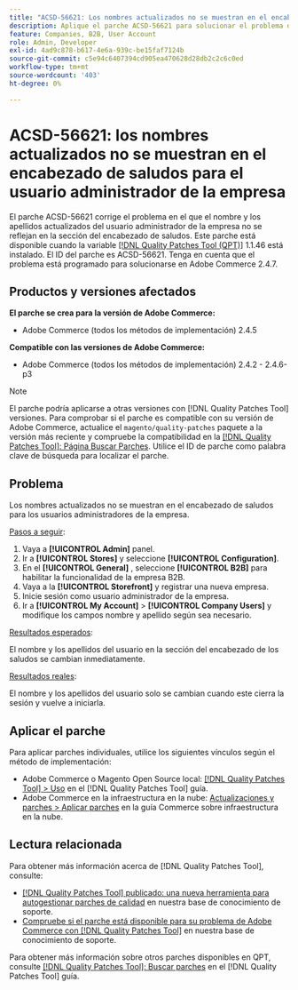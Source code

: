 ```yaml
---
title: "ACSD-56621: Los nombres actualizados no se muestran en el encabezado de saludos para el usuario administrador de la empresa"
description: Aplique el parche ACSD-56621 para solucionar el problema de Adobe Commerce donde el nombre y los apellidos actualizados del usuario administrador de la empresa no se reflejan en la sección del encabezado de saludos.
feature: Companies, B2B, User Account
role: Admin, Developer
exl-id: 4ad9c878-b617-4e6a-939c-be15faf7124b
source-git-commit: c5e94c6407394cd905ea470628d28db2c2c6c0ed
workflow-type: tm+mt
source-wordcount: '403'
ht-degree: 0%

---
```


# ACSD-56621: los nombres actualizados no se muestran en el encabezado de saludos para el usuario administrador de la empresa

El parche ACSD-56621 corrige el problema en el que el nombre y los apellidos actualizados del usuario administrador de la empresa no se reflejan en la sección del encabezado de saludos. Este parche está disponible cuando la variable [[!DNL Quality Patches Tool (QPT)]](/help/announcements/adobe-commerce-announcements/magento-quality-patches-released-new-tool-to-self-serve-quality-patches.md) 1.1.46 está instalado. El ID del parche es ACSD-56621. Tenga en cuenta que el problema está programado para solucionarse en Adobe Commerce 2.4.7.

## Productos y versiones afectados

**El parche se crea para la versión de Adobe Commerce:**

* Adobe Commerce (todos los métodos de implementación) 2.4.5

**Compatible con las versiones de Adobe Commerce:**

* Adobe Commerce (todos los métodos de implementación) 2.4.2 - 2.4.6-p3

>[!NOTE]
>
>El parche podría aplicarse a otras versiones con [!DNL Quality Patches Tool] versiones. Para comprobar si el parche es compatible con su versión de Adobe Commerce, actualice el `magento/quality-patches` paquete a la versión más reciente y compruebe la compatibilidad en la [[!DNL Quality Patches Tool]: Página Buscar Parches](https://experienceleague.adobe.com/tools/commerce-quality-patches/index.html). Utilice el ID de parche como palabra clave de búsqueda para localizar el parche.

## Problema

Los nombres actualizados no se muestran en el encabezado de saludos para los usuarios administradores de la empresa.

<u>Pasos a seguir</u>:

1. Vaya a **[!UICONTROL Admin]** panel.
1. Ir a **[!UICONTROL Stores]** y seleccione **[!UICONTROL Configuration]**.
1. En el **[!UICONTROL General]** , seleccione **[!UICONTROL B2B]** para habilitar la funcionalidad de la empresa B2B.
1. Vaya a la **[!UICONTROL Storefront]** y registrar una nueva empresa.
1. Inicie sesión como usuario administrador de la empresa.
1. Ir a **[!UICONTROL My Account]** > **[!UICONTROL Company Users]** y modifique los campos nombre y apellido según sea necesario.

<u>Resultados esperados</u>:

El nombre y los apellidos del usuario en la sección del encabezado de los saludos se cambian inmediatamente.

<u>Resultados reales</u>:

El nombre y los apellidos del usuario solo se cambian cuando este cierra la sesión y vuelve a iniciarla.

## Aplicar el parche

Para aplicar parches individuales, utilice los siguientes vínculos según el método de implementación:

* Adobe Commerce o Magento Open Source local: [[!DNL Quality Patches Tool] > Uso](https://experienceleague.adobe.com/docs/commerce-operations/tools/quality-patches-tool/usage.html) en el [!DNL Quality Patches Tool] guía.
* Adobe Commerce en la infraestructura en la nube: [Actualizaciones y parches > Aplicar parches](https://experienceleague.adobe.com/docs/commerce-cloud-service/user-guide/develop/upgrade/apply-patches.html) en la guía Commerce sobre infraestructura en la nube.

## Lectura relacionada

Para obtener más información acerca de [!DNL Quality Patches Tool], consulte:

* [[!DNL Quality Patches Tool] publicado: una nueva herramienta para autogestionar parches de calidad](/help/announcements/adobe-commerce-announcements/magento-quality-patches-released-new-tool-to-self-serve-quality-patches.md) en nuestra base de conocimiento de soporte.
* [Compruebe si el parche está disponible para su problema de Adobe Commerce con [!DNL Quality Patches Tool]](/help/support-tools/patches-available-in-qpt-tool/check-patch-for-magento-issue-with-magento-quality-patches.md) en nuestra base de conocimiento de soporte.

Para obtener más información sobre otros parches disponibles en QPT, consulte [[!DNL Quality Patches Tool]: Buscar parches](https://experienceleague.adobe.com/tools/commerce-quality-patches/index.html) en el [!DNL Quality Patches Tool] guía.
